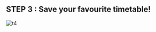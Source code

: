 ## STEP 3 : **Save your favourite timetable!**
![t4](https://user-images.githubusercontent.com/23183656/36531497-0ee27f9e-17f9-11e8-860c-266196e07d5d.gif)


